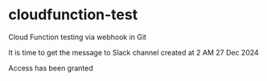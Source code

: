 # cloudfunction-test
Cloud Function testing via webhook in Git 

It is time to get the message to Slack channel created at 2 AM 27 Dec 2024

Access has been granted 
